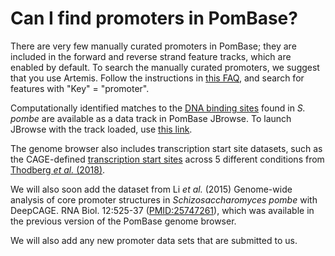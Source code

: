 # Can I find promoters in PomBase?
<!-- pombase_categories: Finding data -->

There are very few manually curated promoters in PomBase; they are
included in the forward and reverse strand feature tracks, which are
enabled by default. To search the manually curated promoters, we
suggest that you use Artemis. Follow the instructions in 
[this FAQ](/faq/there-equivalent-artemis-java-applet-pombase), 
and search for features with "Key" = "promoter".

Computationally identified matches to the [DNA binding
sites](https://www.pombase.org/browse-curation/dna-binding-sites)
found in *S. pombe* are available as a data track in PomBase
JBrowse. To launch JBrowse with the track loaded, use [this
link][prom].

The genome browser also includes transcription start site datasets,
such as the CAGE-defined [transcription start sites][tss] across 5
different conditions from [Thodberg *et al.* (2018)](https://www.biorxiv.org/content/early/2018/03/13/281642).

We will also soon add the dataset from Li *et al.* (2015) Genome-wide
analysis of core promoter structures in *Schizosaccharomyces pombe*
with DeepCAGE. RNA Biol. 12:525-37
([PMID:25747261](http://www.ncbi.nlm.nih.gov/pubmed/?term=25747261)),
which was available in the previous version of the PomBase genome browser.

We will also add any new promoter data sets that are submitted to us.


<!-- edit & restore
The PomBase genome browser includes a data track of core promoter
locations from Li *et al.* (2015) Genome-wide analysis of core promoter
structures in *Schizosaccharomyces pombe* with DeepCAGE. RNA Biol.
12:525-37 ([PMID:25747261](http://www.ncbi.nlm.nih.gov/pubmed/?term=25747261)).
-->

[prom]: https://www.pombase.org/jbrowse/?loc=III%3A725762..736349&tracks=Forward%20strand%20features%2CReverse%20strand%20features%2CConsensus%20transcription%20factor%20DNA%20binding%20motifs&highlight=

[tss]: https://www.pombase.org/jbrowse/?loc=II%3A27586..65254&tracks=DNA%20sequence%2CForward%20strand%20features%2CReverse%20strand%20features%2CConsensus%20transcription%20start%20sites%20-%20Thodberg%20et%20al.%20(2018)%2CTranscription%20start%20sites%20during%20heat%20shock%20(forward%20strand)%20-%20Thodberg%20et%20al.%20(2018)%2CTranscription%20start%20sites%20during%20heat%20shock%20(reverse%20strand)%20-%20Thodberg%20et%20al.%20(2018)%2CTranscription%20start%20sites%20during%20nitrogen%20starvation%20(forward%20strand)%20-%20Thodberg%20et%20al.%20(2018)%2CTranscription%20start%20sites%20during%20nitrogen%20starvation%20(reverse%20strand)%20-%20Thodberg%20et%20al.%20(2018)%2CTranscription%20start%20sites%20during%20oxidative%20stress%20(forward%20strand)%20-%20Thodberg%20et%20al.%20(2018)%2CTranscription%20start%20sites%20during%20oxidative%20stress%20(reverse%20strand)%20-%20Thodberg%20et%20al.%20(2018)%2CTranscription%20start%20sites%20in%20YES%20(forward%20strand)%20-%20Thodberg%20et%20al.%20(2018)%2CTranscription%20start%20sites%20in%20YES%20(reverse%20strand)%20-%20Thodberg%20et%20al.%20(2018)%2CTranscription%20start%20sites%20in%20glucose%20minimal%20medium%20(forward%20strand)%20-%20Thodberg%20et%20al.%20(2018)%2CTranscription%20start%20sites%20in%20glucose%20minimal%20medium%20(reverse%20strand)%20-%20Thodberg%20et%20al.%20(2018)&highlight=

